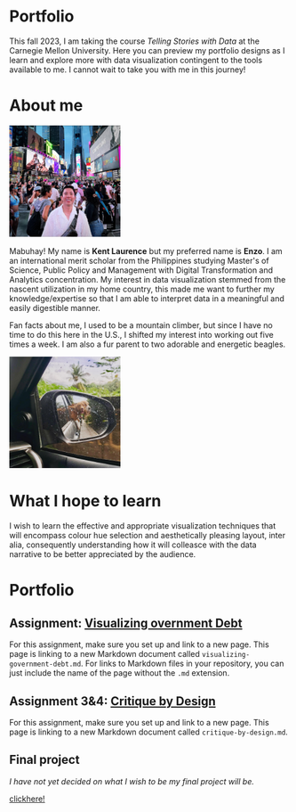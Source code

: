 # Portfolio
This fall 2023, I am taking the course *Telling Stories with Data* at the Carnegie Mellon University. Here you can preview my portfolio designs as I learn and explore more with data visualization contingent to the tools available to me. I cannot wait to take you with me in this journey!

# About me
<img src="ProPic.jpg" width="200"/> 

Mabuhay!  My name is **Kent Laurence** but my preferred name is **Enzo**. I am an international merit scholar from the Philippines studying Master's of Science, Public Policy and Management with Digital Transformation and Analytics concentration. My interest in data visualization stemmed from the nascent utilization in my home country, this made me want to further my knowledge/expertise so that I am able to interpret data in a meaningful and easily digestible manner.

Fan facts about me, I used to be a mountain climber, but since I have no time to do this here in the U.S., I shifted my interest into working out five times a week. I am also a fur parent to two adorable and energetic beagles. 

<img src="Beagles.jpg" width="200"/> 

# What I hope to learn
I wish to learn the effective and appropriate visualization techniques that will encompass colour hue selection and aesthetically pleasing layout, inter alia, consequently understanding how it will colleasce with the data narrative to be better appreciated by the audience.

# Portfolio

## Assignment: [Visualizing overnment Debt](visualizing-government-debt)
For this assignment, make sure you set up and link to a new page.  This page is linking to a new Markdown document called `visualizing-government-debt.md`.  For links to Markdown files in your repository, you can just include the name of the page without the `.md` extension. 

## Assignment 3&4: [Critique by Design](critique-by-design)
For this assignment, make sure you set up and link to a new page.  This page is linking to a new Markdown document called `critique-by-design.md`.  

## Final project
*I have not yet decided on what I wish to be my final project will be.*

[clickhere!](KingCountyDemo99.md)
